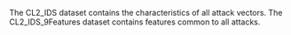 The CL2_IDS dataset contains the characteristics of all attack vectors.
The CL2_IDS_9Features dataset contains features common to all attacks.
